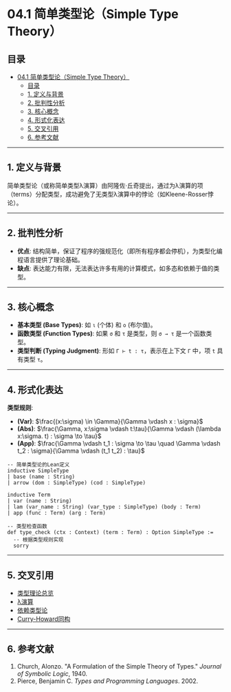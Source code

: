 # 04.1 简单类型论（Simple Type Theory）

## 目录

- [04.1 简单类型论（Simple Type Theory）](#041-简单类型论simple-type-theory)
  - [目录](#目录)
  - [1. 定义与背景](#1-定义与背景)
  - [2. 批判性分析](#2-批判性分析)
  - [3. 核心概念](#3-核心概念)
  - [4. 形式化表达](#4-形式化表达)
  - [5. 交叉引用](#5-交叉引用)
  - [6. 参考文献](#6-参考文献)

---

## 1. 定义与背景

简单类型论（或称简单类型λ演算）由阿隆佐·丘奇提出，通过为λ演算的项（terms）分配类型，成功避免了无类型λ演算中的悖论（如Kleene-Rosser悖论）。

---

## 2. 批判性分析

- **优点**: 结构简单，保证了程序的强规范化（即所有程序都会停机），为类型化编程语言提供了理论基础。
- **缺点**: 表达能力有限，无法表达许多有用的计算模式，如多态和依赖于值的类型。

---

## 3. 核心概念

- **基本类型 (Base Types)**: 如 `ι` (个体) 和 `ο` (布尔值)。
- **函数类型 (Function Types)**: 如果 `σ` 和 `τ` 是类型，则 `σ → τ` 是一个函数类型。
- **类型判断 (Typing Judgment)**: 形如 `Γ ⊢ t : τ`，表示在上下文 `Γ` 中，项 `t` 具有类型 `τ`。

---

## 4. 形式化表达

**类型规则**:

- **(Var)**: $\frac{(x:\sigma) \in \Gamma}{\Gamma \vdash x : \sigma}$
- **(Abs)**: $\frac{\Gamma, x:\sigma \vdash t:\tau}{\Gamma \vdash (\lambda x:\sigma. t) : \sigma \to \tau}$
- **(App)**: $\frac{\Gamma \vdash t_1 : \sigma \to \tau \quad \Gamma \vdash t_2 : \sigma}{\Gamma \vdash (t_1 t_2) : \tau}$

```lean
-- 简单类型论的Lean定义
inductive SimpleType
| base (name : String)
| arrow (dom : SimpleType) (cod : SimpleType)

inductive Term
| var (name : String)
| lam (var_name : String) (var_type : SimpleType) (body : Term)
| app (func : Term) (arg : Term)

-- 类型检查函数
def type_check (ctx : Context) (term : Term) : Option SimpleType :=
  -- 根据类型规则实现
  sorry
```

---

## 5. 交叉引用

- [类型理论总览](./README.md)
- [λ演算](../03_Formal_Language_Theory/03.6_Computation_Theory/03.6.5_Lambda_Calculus.md)
- [依赖类型论](./04.2_Dependent_Type_Theory.md)
- [Curry-Howard同构](./04.5_Curry_Howard_Correspondence.md)

---

## 6. 参考文献

1. Church, Alonzo. "A Formulation of the Simple Theory of Types." *Journal of Symbolic Logic*, 1940.
2. Pierce, Benjamin C. *Types and Programming Languages*. 2002.
